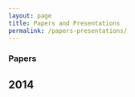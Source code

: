 ```yaml
---
layout: page
title: Papers and Presentations 
permalink: /papers-presentations/
---
```


### Papers

## 2014